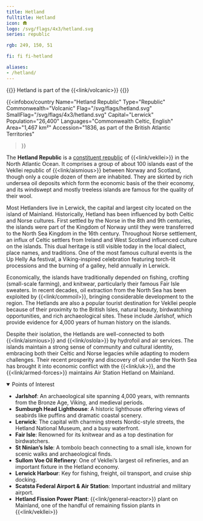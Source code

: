 ```yaml
---
title: Hetland
fulltitle: Hetland
icon: 🛖
logo: /svg/flags/4x3/hetland.svg
series: republic

rgb: 249, 150, 51

fi: fi fi-hetland

aliases:
- /hetland/
---
```

{{<note series>}}
 Hetland is part of the {{<link/volcanic>}}
{{</note>}}

{{<infobox/country
	 Name="Hetland Republic"
	 Type="Republic"
	 Commonwealth="Volcanic"
	 Flag="/svg/flags/hetland.svg"
	 SmallFlag="/svg/flags/4x3/hetland.svg"
	 Capital="Lerwick"
	 Population="26,400"
	 Languages="Commonwealth Celtic, English"
	 Area="1,467 km²"
	 Accession="1836, as part of the British Atlantic Territories"
 >}}

The <span class="fi fi-hetland"></span> **Hetland Republic** is a [constituent republic](/republics/) of {{<link/vekllei>}} in the North Atlantic Ocean. It comprises a group of about 100 islands east of the Vekllei republic of {{<link/aismious>}} between Norway and Scotland, though only a couple dozen of them are inhabited. They are skirted by rich undersea oil deposits which form the economic basis of the their economy, and its windswept and mostly treeless islands are famous for the quality of their wool.

Most Hetlanders live in Lerwick, the capital and largest city located on the island of Mainland. Historically, Hetland has been influenced by both Celtic and Norse cultures. First settled by the Norse in the 8th and 9th centuries, the islands were part of the Kingdom of Norway until they were transferred to the North Sea Kingdom in the 16th century. Throughout Norse settlement, an influx of Celtic settlers from Ireland and West Scotland influenced culture on the islands. This dual heritage is still visible today in the local dialect, place names, and traditions. One of the most famous cultural events is the Up Helly Aa festival, a Viking-inspired celebration featuring torch-lit processions and the burning of a galley, held annually in Lerwick.

Economically, the islands have traditionally depended on fishing, crofting (small-scale farming), and knitwear, particularly their famous Fair Isle sweaters. In recent decades, oil extraction from the North Sea has been exploited by {{<link/commoil>}}, bringing considerable development to the region. The Hetlands are also a popular tourist destination for Vekllei people because of their proximity to the British Isles, natural beauty, birdwatching opportunities, and rich archaeological sites. These include Jarlshof, which provide evidence for 4,000 years of human history on the islands.

Despite their isolation, the Hetlands are well-connected to both {{<link/aismious>}} and {{<link/oslola>}} by hydrofoil and air services. The islands maintain a strong sense of community and cultural identity, embracing both their Celtic and Norse legacies while adapting to modern challenges. Their recent prosperity and discovery of oil under the North Sea has brought it into economic conflict with the {{<link/uk>}}, and the {{<link/armed-forces>}} maintains Air Station Hetland on Mainland.

<details open>
<summary>Points of Interest</summary>

* **Jarlshof**: An archaeological site spanning 4,000 years, with remnants from the Bronze Age, Viking, and medieval periods.
* **Sumburgh Head Lighthouse**: A historic lighthouse offering views of seabirds like puffins and dramatic coastal scenery.
* **Lerwick**: The capital with charming streets Nordic-style streets, the Hetland National Museum, and a busy waterfront.
* **Fair Isle**: Renowned for its knitwear and as a top destination for birdwatchers.
* **St Ninian’s Isle**: A tombolo beach connecting to a small isle, known for scenic walks and archaeological finds.
* **Sullom Voe Oil Refinery**: One of Vekllei’s largest oil refineries, and an important fixture in the Hetland economy.
* **Lerwick Harbour**: Key for fishing, freight, oil transport, and cruise ship docking.
* **Scatsta Federal Airport & Air Station**: Important industrial and military airport.
* **Hetland Fission Power Plant**: {{<link/general-reactor>}} plant on Mainland, one of the handful of remaining fission plants in {{<link/vekllei>}}
</details>


